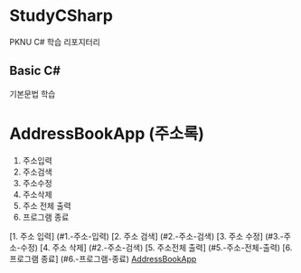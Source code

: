 # StudyCSharp

PKNU C# 학습 리포지터리

## Basic C#

기본문법 학습

# AddressBookApp (주소록)

1. 주소입력
2. 주소검색
3. 주소수정
4. 주소삭제
5. 주소 전체 출력
6. 프로그램 종료

[1. 주소 입력] (#1.-주소-입력)
[2. 주소 검색] (#2.-주소-검색)
[3. 주소 수정] (#3.-주소-수정)
[4. 주소 삭제] (#2.-주소-검색)
[5. 주소전체 출력] (#5.-주소-전체-출력)
[6. 프로그램 종료] (#6.-프로그램-종료)
[AddressBookApp](https://github.com/yfla980107/StudyCSharp21/tree/main/chap99/AddressBookApp)

